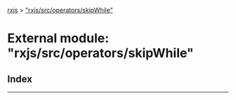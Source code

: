 [rxjs](../README.md) > ["rxjs/src/operators/skipWhile"](../modules/_rxjs_src_operators_skipwhile_.md)

# External module: "rxjs/src/operators/skipWhile"

## Index

---

